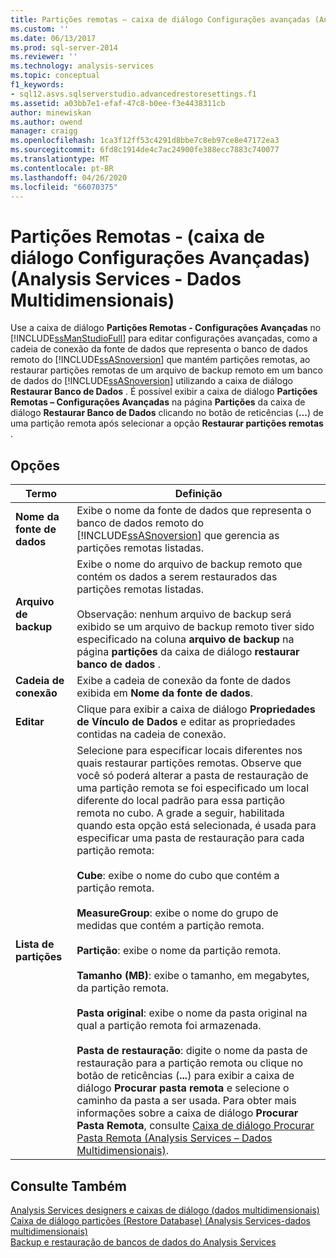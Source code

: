 ```yaml
---
title: Partições remotas – caixa de diálogo Configurações avançadas (Analysis Services-dados multidimensionais) | Microsoft Docs
ms.custom: ''
ms.date: 06/13/2017
ms.prod: sql-server-2014
ms.reviewer: ''
ms.technology: analysis-services
ms.topic: conceptual
f1_keywords:
- sql12.asvs.sqlserverstudio.advancedrestoresettings.f1
ms.assetid: a03bb7e1-efaf-47c8-b0ee-f3e4438311cb
author: minewiskan
ms.author: owend
manager: craigg
ms.openlocfilehash: 1ca3f12ff53c4291d8bbe7c8eb97ce8e47172ea3
ms.sourcegitcommit: 6fd8c1914de4c7ac24900fe388ecc7883c740077
ms.translationtype: MT
ms.contentlocale: pt-BR
ms.lasthandoff: 04/26/2020
ms.locfileid: "66070375"
---
```

# <a name="remote-partitions---advanced-settings-dialog-box-analysis-services---multidimensional-data"></a>Partições Remotas - (caixa de diálogo Configurações Avançadas) (Analysis Services - Dados Multidimensionais)
  Use a caixa de diálogo **Partições Remotas - Configurações Avançadas** no [!INCLUDE[ssManStudioFull](../includes/ssmanstudiofull-md.md)] para editar configurações avançadas, como a cadeia de conexão da fonte de dados que representa o banco de dados remoto do [!INCLUDE[ssASnoversion](../includes/ssasnoversion-md.md)] que mantém partições remotas, ao restaurar partições remotas de um arquivo de backup remoto em um banco de dados do [!INCLUDE[ssASnoversion](../includes/ssasnoversion-md.md)] utilizando a caixa de diálogo **Restaurar Banco de Dados** . É possível exibir a caixa de diálogo **Partições Remotas – Configurações Avançadas** na página **Partições** da caixa de diálogo **Restaurar Banco de Dados** clicando no botão de reticências (**...**) de uma partição remota após selecionar a opção **Restaurar partições remotas** .  
  
## <a name="options"></a>Opções  
  
|Termo|Definição|  
|----------|----------------|  
|**Nome da fonte de dados**|Exibe o nome da fonte de dados que representa o banco de dados remoto do [!INCLUDE[ssASnoversion](../includes/ssasnoversion-md.md)] que gerencia as partições remotas listadas.|  
|**Arquivo de backup**|Exibe o nome do arquivo de backup remoto que contém os dados a serem restaurados das partições remotas listadas.<br /><br /> Observação: nenhum arquivo de backup será exibido se um arquivo de backup remoto tiver sido especificado na coluna **arquivo de backup** na página **partições** da caixa de diálogo **restaurar banco de dados** .|  
|**Cadeia de conexão**|Exibe a cadeia de conexão da fonte de dados exibida em **Nome da fonte de dados**.|  
|**Editar**|Clique para exibir a caixa de diálogo **Propriedades de Vínculo de Dados** e editar as propriedades contidas na cadeia de conexão.|  
|**Lista de partições**|Selecione para especificar locais diferentes nos quais restaurar partições remotas. Observe que você só poderá alterar a pasta de restauração de uma partição remota se foi especificado um local diferente do local padrão para essa partição remota no cubo. A grade a seguir, habilitada quando esta opção está selecionada, é usada para especificar uma pasta de restauração para cada partição remota:<br /><br /> **Cube**: exibe o nome do cubo que contém a partição remota.<br /><br /> **MeasureGroup**: exibe o nome do grupo de medidas que contém a partição remota.<br /><br /> **Partição**: exibe o nome da partição remota.<br /><br /> **Tamanho (MB)**: exibe o tamanho, em megabytes, da partição remota.<br /><br /> **Pasta original**: exibe o nome da pasta original na qual a partição remota foi armazenada.<br /><br /> **Pasta de restauração**: digite o nome da pasta de restauração para a partição remota ou clique no botão de reticências (**...**) para exibir a caixa de diálogo **Procurar pasta remota** e selecione o caminho da pasta a ser usada. Para obter mais informações sobre a caixa de diálogo **Procurar Pasta Remota**, consulte [Caixa de diálogo Procurar Pasta Remota &#40;Analysis Services – Dados Multidimensionais&#41;](browse-for-remote-folder-dialog-box-analysis-services-multidimensional-data.md).|  
  
## <a name="see-also"></a>Consulte Também  
 [Analysis Services designers e caixas de diálogo &#40;dados multidimensionais&#41;](analysis-services-designers-and-dialog-boxes-multidimensional-data.md)   
 [Caixa de diálogo partições &#40;Restore Database&#41; &#40;Analysis Services-dados multidimensionais&#41;](partitions-restore-database-dialog-box-analysis-services-multidimensional-data.md)   
 [Backup e restauração de bancos de dados do Analysis Services](multidimensional-models/backup-and-restore-of-analysis-services-databases.md)  
  
  

